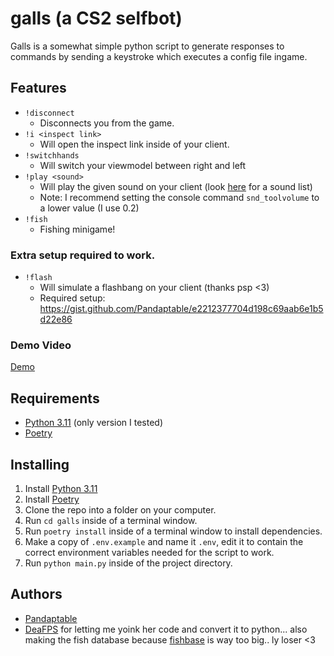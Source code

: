 # galls (a CS2 selfbot)

Galls is a somewhat simple python script to generate responses to commands by sending a keystroke which executes a config file ingame.

## Features
- `!disconnect`
  - Disconnects you from the game.
- `!i <inspect link>`
  - Will open the inspect link inside of your client.
- `!switchhands`
  - Will switch your viewmodel between right and left
- `!play <sound>`
  - Will play the given sound on your client (look [here](https://github.com/redBDGR/CS2-Sound-List) for a sound list)
  - Note: I recommend setting the console command `snd_toolvolume` to a lower value (I use 0.2)
- `!fish`
  - Fishing minigame!
### Extra setup required to work.
- `!flash`
  - Will simulate a flashbang on your client (thanks psp <3)
  - Required setup: https://gist.github.com/Pandaptable/e2212377704d198c69aab6e1b5d22e86
 
### Demo Video

[Demo](https://github.com/Pandaptable/galls/assets/80334807/7a646185-6139-43b3-8f46-de1cdbc64c6c)

## Requirements

- [Python 3.11](https://www.python.org/downloads/release/python-3119/) (only version I tested)
- [Poetry](https://python-poetry.org/)

## Installing

1. Install [Python 3.11](https://www.python.org/downloads/release/python-3119/)
2. Install [Poetry](https://python-poetry.org/)
3. Clone the repo into a folder on your computer.
4. Run `cd galls` inside of a terminal window.
5. Run `poetry install` inside of a terminal window to install dependencies.
6. Make a copy of `.env.example` and name it `.env`, edit it to contain the correct environment variables needed for the script to work.
7. Run `python main.py` inside of the project directory.

## Authors

  - [Pandaptable](https://github.com/Pandaptable)
  - [DeaFPS](https://twitter.com/deafps_) for letting me yoink her code and convert it to python... also making the fish database because [fishbase](http://www.fishbase.us/) is way too big.. ly loser <3
